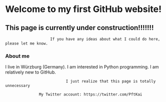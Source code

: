 

# Welcome to my first GitHub website!
## This page is currently under construction!!!!!!!
                        If you have any ideas about what I could do here, please let me know. 

### About me
I live in Würzburg (Germany). 
I am interested in Python programming. 
I am relatively new to GitHub.




                               I just realize that this page is totally unnecessary

                   My Twitter account: https://twitter.com/PftKai
                   


